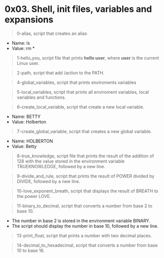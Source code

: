 # 0x03. Shell, init files, variables and expansions

> 0-alias, script that creates an alias
+ Name: ls
+ Value: rm *

> 1-hello_you, script file that prints **hello user**, where **user** is the current Linux user.

> 2-path, script that add /action to the PATH.

> 4-global_variables, script that prints enviroments variables

> 5-local_variables, script that prints all enviroment variables, local variables and functions.

> 6-create_local_variable, script that create a new local variable.
+ Name: BETTY
+ Value: Holberton

> 7-create_global_variable, script that creates a new global variable.
+ Name: HOLBERTON
+ Value: Betty

> 8-true_knowledge, script file that prints the result of the addition of 128 with the value stored in the environment variable TRUEKNOWLEDGE, followed by a new line.

> 9-divide_and_rule, script that prints the result of POWER divided by DIVIDE, followed by a new line.

> 10-love_exponent_breath, script that displays the result of BREATH to the power LOVE.

> 11-binary_to_decimal, script that converts a number from base 2 to base 10.
+ The number in base 2 is stored in the environment variable BINARY.
+ The script should display the number in base 10, followed by a new line.

> 13-print_float, script that prints a number with two decimal places.

> 14-decimal_to_hexadecimal, script that converts a number from base 10 to base 16.
